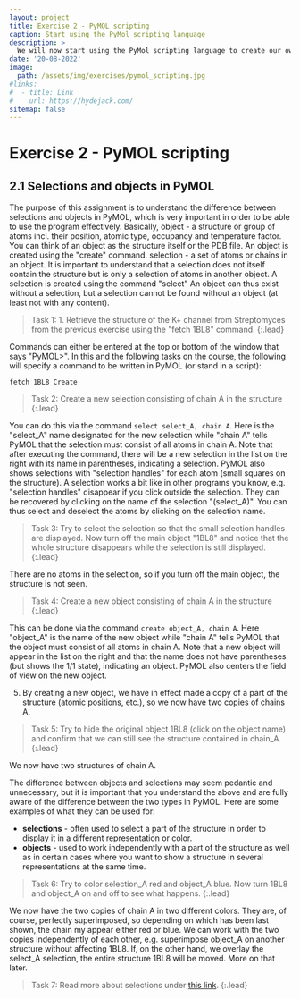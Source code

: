 ```yaml
---
layout: project
title: Exercise 2 - PyMOL scripting
caption: Start using the PyMol scripting language
description: >
  We will now start using the PyMol scripting language to create our own scripts. This will allow us to automate tasks and create more complex visualizations.
date: '20-08-2022'
image: 
  path: /assets/img/exercises/pymol_scripting.jpg
#links:
#  - title: Link
#    url: https://hydejack.com/
sitemap: false
---
```


# Exercise 2 - PyMOL scripting

## 2.1 Selections and objects in PyMOL

The purpose of this assignment is to understand the difference between selections and objects in PyMOL, which is very important in order to be able to use the program effectively.
Basically,
object - a structure or group of atoms incl. their position, atomic type, occupancy and temperature factor. You can think of an object as the structure itself or the PDB file. An object is created using the "create" command.
selection - a set of atoms or chains in an object. It is important to understand that a selection does not itself contain the structure but is only a selection of atoms in another object. A selection is created using the command "select"
An object can thus exist without a selection, but a selection cannot be found without an object (at least not with any content).

> Task 1: 1.	Retrieve the structure of the K+ channel from Streptomyces from the previous exercise using the "fetch 1BL8" command. 
{:.lead}

Commands can either be entered at the top or bottom of the window that says "PyMOL>". In this and the following tasks on the course, the following will specify a command to be written in PyMOL (or stand in a script):

`fetch 1BL8 Create`

> Task 2: Create a new selection consisting of chain A in the structure
{:.lead}

You can do this via the command `select select_A, chain A`. Here is the "select_A" name designated for the new selection while "chain A" tells PyMOL that the selection must consist of all atoms in chain A. Note that after executing the command, there will be a new selection in the list on the right with its name in parentheses, indicating a selection. PyMOL also shows selections with "selection handles" for each atom (small squares on the structure). A selection works a bit like in other programs you know, e.g. "selection handles" disappear if you click outside the selection. They can be recovered by clicking on the name of the selection "(select_A)". You can thus select and deselect the atoms by clicking on the selection name.

> Task 3: Try to select the selection so that the small selection handles are displayed. Now turn off the main object "1BL8" and notice that the whole structure disappears while the selection is still displayed. 
{:.lead}

There are no atoms in the selection, so if you turn off the main object, the structure is not seen.

> Task 4: Create a new object consisting of chain A in the structure
{:.lead}

This can be done via the command `create object_A, chain A`. Here "object_A" is the name of the new object while "chain A" tells PyMOL that the object must consist of all atoms in chain A. Note that a new object will appear in the list on the right and that the name does not have parentheses (but shows the 1/1 state), indicating an object. PyMOL also centers the field of view on the new object.

5.	By creating a new object, we have in effect made a copy of a part of the structure (atomic positions, etc.), so we now have two copies of chains A. 

> Task 5: Try to hide the original object 1BL8 (click on the object name) and confirm that we can still see the structure contained in chain_A.
{:.lead}

We now have two structures of chain A. 

The difference between objects and selections may seem pedantic and unnecessary, but it is important that you understand the above and are fully aware of the difference between the two types in PyMOL. Here are some examples of what they can be used for:

- **selections** - often used to select a part of the structure in order to display it in a different representation or color.
- **objects** - used to work independently with a part of the structure as well as in certain cases where you want to show a structure in several representations at the same time.

> Task 6:	Try to color selection_A red and object_A blue. Now turn 1BL8 and object_A on and off to see what happens. 
{:.lead}

We now have the two copies of chain A in two different colors. They are, of course, perfectly superimposed, so depending on which has been last shown, the chain my appear either red or blue. We can work with the two copies independently of each other, e.g. superimpose object_A on another structure without affecting 1BL8. If, on the other hand, we overlay the select_A selection, the entire structure 1BL8 will be moved. More on that later.

> Task 7:	Read more about selections under [this link](https://pymolwiki.org/index.php/Selection_Algebra).
{:.lead}




